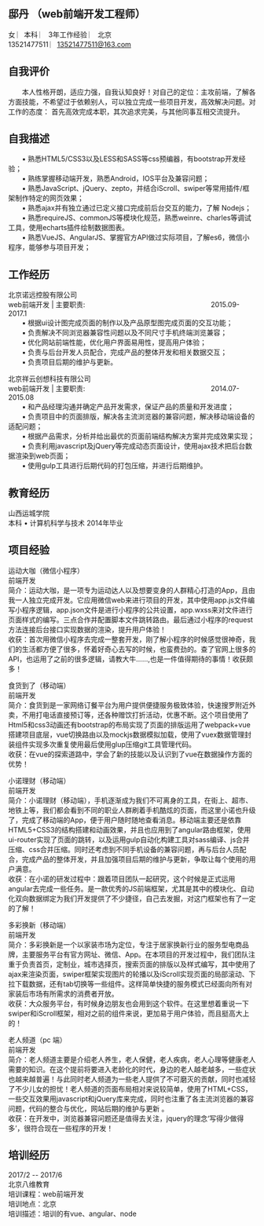 

## 邸丹  （web前端开发工程师）   
女  ︳本科 ︳ 3年工作经验  ︳ 北京   
13521477511 ︳13521477511@163.com  

## 自我评价
　　本人性格开朗，适应力强，自我认知良好！对自己的定位：主攻前端，了解各方面技能，不希望过于依赖别人，可以独立完成一些项目开发，高效解决问题。对工作的态度： 首先高效完成本职，其次追求完美，与其他同事互相交流提升。

## 自我描述  
　　▪ 熟悉HTML5/CSS3以及LESS和SASS等css预编器，有bootstrap开发经验； <br/>
　　▪ 熟练掌握移动端开发，熟悉Android，IOS平台及兼容问题；<br/>
　　▪ 熟悉JavaScript、jQuery、zepto，并结合iScroll、swiper等常用插件/框架制作特定的网页效果； <br/>
　　▪ 熟悉ajax并有独立通过已定义接口完成前后台交互的能力，了解 Nodejs；  <br/>
　　▪ 熟悉requireJS、commonJS等模块化规范，熟悉weinre、charles等调试工具，使用echarts插件绘制数据图表。<br/>
　　▪ 熟悉VueJS、AngularJS、掌握官方API做过实际项目，了解es6，微信小程序，能够参与项目开发； <br/>

	     
## 工作经历   
北京诺远控股有限公司<br/>
web前端开发 | 主要职责:  　　　　　　　　　　　　　　　　　　2015.09-2017.1<br/>
　　▪ 根据ui设计图完成页面的制作以及产品原型图完成页面的交互功能； <br/>
　　▪ 负责解决不同浏览器兼容性问题以及不同尺寸手机终端浏览兼容； <br/>
　　▪ 优化网站前端性能，优化用户界面易用性，提高用户体验； <br/>
　　▪ 负责与后台开发人员配合，完成产品的整体开发和相关数据交互； <br/>
　　▪ 负责项目后期的维护与更新。 

北京祥云创想科技有限公司<br/>
web前端开发 | 主要职责:  　　　　　　　　　　　　　　　　　　2014.07-2015.08  <br/>
　　▪ 和产品经理沟通并确定产品开发需求，保证产品的质量和开发进度； <br/>
　　▪ 负责项目中的页面排版，解决各主流浏览器的兼容问题，解决移动端设备的适配问题； <br/>
　　▪ 根据产品需求，分析并给出最优的页面前端结构解决方案并完成效果实现； <br/>
　　▪ 负责利用javascript及jQuery等完成动态页面设计，使用ajax技术把后台数据渲染到web页面； <br/>
　　▪ 使用gulp工具进行后期代码的打包压缩，并进行后期维护。 <br/>


 
## 教育经历  
 
山西运城学院 	<br/>
	本科 • 计算机科学与技术 	2014年毕业  

 
##  项目经验  
运动大咖（微信小程序）<br/>
前端开发  <br/>
简介：运动大咖，是一项专为运动达人以及想要变身的人群精心打造的App，且由我一人独立完成开发。它应用微信web来进行项目的开发，其中使用app.js文件编写小程序逻辑，app.json文件是进行小程序的公共设置，app.wxss来对文件进行页面样式的编写。三点合作并配置脚本文件跳转路由。最后通过小程序的request方法连接后台接口实现数据的渲染，提升用户体验！<br/>
收获：首次用微信小程序去完成一整套开发，刚了解小程序的时候感觉很神奇，我们的生活都方便了很多，怀着好奇心去写的时候，也蛮费劲的。查了官网上很多的API，也运用了之前的很多逻辑，请教大牛……,也是一件值得期待的事情！收获颇多！

食货到了（移动端）<br/>
前端开发<br/>
简介：食货到是一家网络订餐平台为用户提供便捷服务极致体验，快速搜罗附近外卖，不用打电话直接预订等，还各种赠饮打折活动，优惠不断。这个项目使用了Html5和css3动画还有bootstrap的布局实现了页面的排版运用了webpack+vue搭建项目底层，vue切换路由以及mockjs数据模拟加载，使用了vuex数据管理封装组件实现多次重复使用最后使用glup压缩git工具管理代码。<br/>
收获：在vue的探索道路中，学会了新的技能以及认识到了vue在数据操作方面的优势！

小诺理财（移动端）<br/>
前端开发<br/>
简介：小诺理财（移动端），手机逐渐成为我们不可离身的工具，在街上、超市、地铁上等，我们都会看到不同的职业人群刷着手机酷炫的页面，而这里小诺也升级了，完成了移动端的App，便于用户随时随地查看消息。移动端主要还是依靠HTML5+CSS3的结构搭建和动画效果，并且也应用到了angular路由框架，使用ui-router实现了页面的跳转，以及运用gulp自动化构建工具对sass编译、js合并压缩、css合并压缩。同时还考虑到不同手机设备的兼容问题，再与后台人员配合，完成产品的整体开发，并且加强项目后期的维护与更新，争取让每个使用的用户满意。<br/> 
收获：在小诺的研发过程中：跟着项目团队一起研究，这个时候是正式运用angular去完成一些任务。是一款优秀的JS前端框架，尤其是其中的模块化、自动化双向数据绑定为我们开发提供了不少捷径，自己去发掘，对这门框架也有了一定的了解！

多彩换新（移动端） <br/>
前端开发<br/>
简介：多彩换新是一个以家装市场为定位，专注于居家换新行业的服务型电商品牌，主要服务平台有官方网址、微信、App。在本项目的开发过程中，我们团队注重于负责首页，定制业，城市选择页，搜索页面的排版以及样式编写，其中使用了ajax来渲染页面，swiper框架实现图片的轮播以及iScroll实现页面的局部滚动、下拉下载数据，还有tab切换等一些组件。这样简单快捷的服务模式已经面向所有对家装后市场有所需求的消费者开放。<br/>
收获：大众服务平台，有时候身边朋友也会用到这个软件。在这里想着重说一下swiper和iScroll框架，相对之前的组件来说，更加易于用户体验，而且挺高大上的！

老人频道（pc 端）<br/> 
前端开发<br/>
简介：老人频道主要是介绍老人养生，老人保健，老人疾病，老人心理等健康老人需要的知识。在这个提前将要进入老龄化的时代，身边的老人越老越多，一些症状也越来越普遍！与此同时老人频道为一些老人提供了不可磨灭的贡献，同时也减轻了不少儿女的担忧！老人频道的页面布局相对来说较简单，使用了HTML+CSS，一些交互效果用javascript和jQuery库来完成，同时也注重了各主流浏览器的兼容问题，代码的整合与优化，网站后期的维护与更新 。<br/>
收获：在开发中，浏览器兼容问题还是值得去关注，jquery的理念‘写得少做得多’，很符合现在一些程序的开发！
 
 


##  培训经历
2017/2 -- 2017/6<br/>
北京八维教育<br/>
培训课程：web前端开发<br/>
培训地点：北京<br/>
培训描述：培训的有vue、angular、node<br/>

